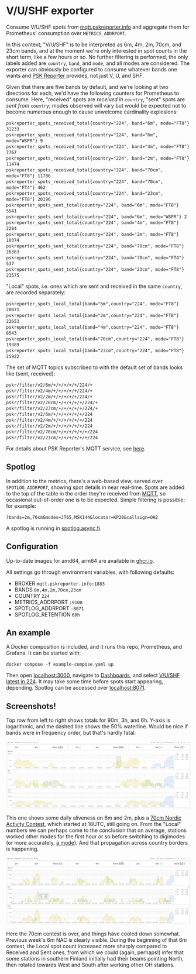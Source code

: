 # V/U/SHF exporter

Consume V/U/SHF spots from [mqtt.pskreporter.info](http://mqtt.pskreporter.info/)
and aggregate them for Prometheus' consumption over `METRICS_ADDRPORT`.

In this context, "V/U/SHF" is to be interpreted as 6m, 4m, 2m, 70cm, and 23cm
bands, and at the moment we're only interested in spot counts in the short term,
like a few hours or so. No further filtering is performed, the only labels added
are `country`, `band`, and `mode`, and all modes are considered. The exporter can
obviously be configured to consume whatever bands one wants and
[PSK Reporter](https://pskreporter.info/) provides, not just V, U, and SHF.

Given that there are five
bands by default, and we're looking at two directions for each, we'd have the
following counters for Prometheus to consume. Here, "received" spots are
_received in_ `country`, "sent" spots are _sent from_ `country`; modes observed
will vary but would be expected not to become numerous enough to cause
unwelcome cardinality explosions:

```
pskreporter_spots_received_total{country="224", band="6m", mode="FT8"} 31233
pskreporter_spots_received_total{country="224", band="6m", mode="WSPR"} 9
pskreporter_spots_received_total{country="224", band="4m", mode="FT8"} 7767
pskreporter_spots_received_total{country="224", band="2m", mode="FT8"} 11474
pskreporter_spots_received_total{country="224", band="70cm", mode="FT8"} 11786
pskreporter_spots_received_total{country="224", band="70cm", mode="FT4"} 462
pskreporter_spots_received_total{country="224", band="23cm", mode="FT8"} 20196
pskreporter_spots_sent_total{country="224", band="6m", mode="FT8"} 5541
pskreporter_spots_sent_total{country="224", band="6m", mode="WSPR"} 2
pskreporter_spots_sent_total{country="224", band="4m", mode="FT8"} 2204
pskreporter_spots_sent_total{country="224", band="2m", mode="FT8"} 10374
pskreporter_spots_sent_total{country="224", band="70cm", mode="FT8"} 26363
pskreporter_spots_sent_total{country="224", band="70cm", mode="FT4"} 537
pskreporter_spots_sent_total{country="224", band="23cm", mode="FT8"} 23575
```

"Local" spots, i.e. ones which are sent and received in the same `country`,
are recorded separately:

```
pskreporter_spots_local_total{band="6m",country="224", mode="FT8"} 20071
pskreporter_spots_local_total{band="2m",country="224", mode="FT8"} 22653
pskreporter_spots_local_total{band="4m",country="224", mode="FT8"} 8543
pskreporter_spots_local_total{band="70cm",country="224", mode="FT8"} 19389
pskreporter_spots_local_total{band="23cm",country="224", mode="FT8"} 25922
```

The set of MQTT topics subscribed to with the default set of bands
looks like (sent, received):

```
pskr/filter/v2/6m/+/+/+/+/+/224/+
pskr/filter/v2/4m/+/+/+/+/+/224/+
pskr/filter/v2/2m/+/+/+/+/+/224/+
pskr/filter/v2/70cm/+/+/+/+/+/224/+
pskr/filter/v2/23cm/+/+/+/+/+/224/+
pskr/filter/v2/6m/+/+/+/+/+/+/224
pskr/filter/v2/4m/+/+/+/+/+/+/224
pskr/filter/v2/2m/+/+/+/+/+/+/224
pskr/filter/v2/70cm/+/+/+/+/+/+/224
pskr/filter/v2/23cm/+/+/+/+/+/+/224
```

For details about PSK Reporter's MQTT service, see
[here](http://mqtt.pskreporter.info/).

## Spotlog

In addition to the metrics, there's a web-based view, served over `SPOTLOG_ADDRPORT`,
showing spot details in near real-time. Spots are added to the top of the table in
the order they're received from
[MQTT](http://mqtt.pskreporter.info/),
so occasional out-of-order one is to be expected. Simple filtering is possible; for
example:

```
?bands=2m,70cm&modes=JT65,MSK144&locator=KP20&callsign=OH2
```

A spotlog is running in
[spotlog.async.fi](https://spotlog.async.fi/).

## Configuration

Up-to-date images for amd64, arm64 are available in
[ghcr.io](https://github.com/kahara/vushf-exporter/pkgs/container/vushf-exporter).

All settings go through environment variables, with following defaults:

* BROKER `mqtt.pskreporter.info:1883`
* BANDS `6m,4m,2m,70cm,23cm`
* COUNTRY `224`
* METRICS_ADDRPORT `:9108`
* SPOTLOG_ADDRPORT `:8071`
* SPOTLOG_RETENTION `60h`

## An example

A Docker composition is included, and it runs this repo, Prometheus, and Grafana.
It can be started with:

```console
docker compose -f example-compose.yaml up
```

Then open [localhost:3000](http://localhost:3000), navigate to
[Dashboards](http://localhost:3000/dashboards), and select
[V/U/SHF latest in 224](http://localhost:3000/d/667c54c3-0f26-4f16-817b-9e9b04046633/v-u-shf-latest-in-224?orgId=1&refresh=1m).
It may take some time before spots start appearing, depending.
Spotlog can be accessed over
[localhost:8071](http://localhost:8071).

## Screenshots!

Top row from left to right shows totals for 90m, 3h, and 6h. Y-axis is
logarithmic, and the dashed line shows the 50% waterline. Would be nice if bands were
in frequency order, but that's hardly fatal:

![Screenshot](screenshot-36h-70cm-heating.png)

This one shows some daily aliveness on 6m and 2m, plus a
[70cm Nordic Activity Contest](https://oh6zz.com/2024/rules/NAC_2024.htm),
which started at 18UTC, still going on. From the "Local" numbers we can perhaps
come to the conclusion that on average, stations worked other modes for the
first hour or so before switching to digimodes (or more accurately,
[a mode](https://en.wikipedia.org/wiki/FT8)). And that propagation across
country borders is happening.

![Screenshot](screenshot-144h-70cm-cooling.png)

Here the 70cm contest is over, and things have cooled down somewhat. Previous week's
6m NAC is clearly visible. During the beginning of that 6m contest, the Local spot
count increased more sharply compared to Received and Sent ones, from which we could
(again, perhaps!) infer that some stations in southern Finland initially had their
beams pointing North, then rotated towards West and South after working other OH
stations.
